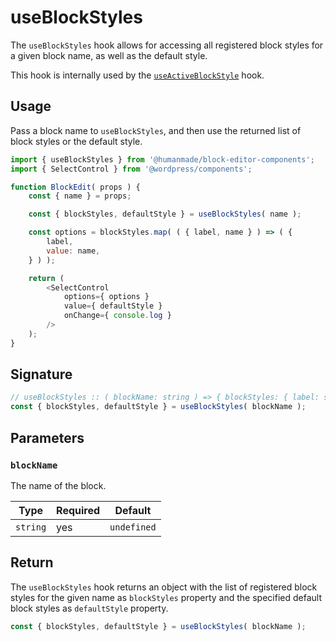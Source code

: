 # useBlockStyles

The `useBlockStyles` hook allows for accessing all registered block styles for a given block name, as well as the default style.

This hook is internally used by the [`useActiveBlockStyle`](../useActiveBlockStyle/README.md) hook.

## Usage

Pass a block name to `useBlockStyles`, and then use the returned list of block styles or the default style.

```js
import { useBlockStyles } from '@humanmade/block-editor-components';
import { SelectControl } from '@wordpress/components';

function BlockEdit( props ) {
	const { name } = props;

	const { blockStyles, defaultStyle } = useBlockStyles( name );

	const options = blockStyles.map( ( { label, name } ) => ( {
		label,
		value: name,
	} ) );

	return (
		<SelectControl
			options={ options }
			value={ defaultStyle }
			onChange={ console.log }
		/>
	);
}
```

## Signature

```js
// useBlockStyles :: ( blockName: string ) => { blockStyles: { label: string, name: string }[], defaultStyle: string }
const { blockStyles, defaultStyle } = useBlockStyles( blockName );
```

## Parameters

### `blockName`

The name of the block.

| Type                                 | Required                             | Default                              |
|--------------------------------------|--------------------------------------|--------------------------------------|
| `string`                             | yes                                  | `undefined`                          |

## Return

The `useBlockStyles` hook returns an object with the list of registered block styles for the given name as `blockStyles` property and the specified default block styles as `defaultStyle` property.

```js
const { blockStyles, defaultStyle } = useBlockStyles( blockName );
```
